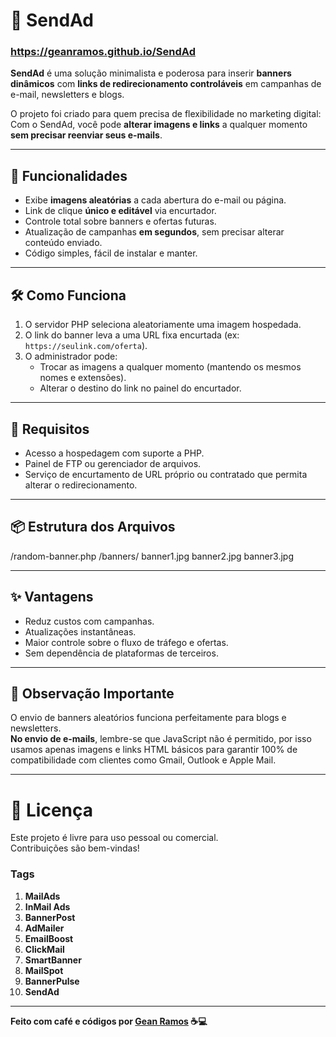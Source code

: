# 📢 SendAd
### https://geanramos.github.io/SendAd

**SendAd** é uma solução minimalista e poderosa para inserir **banners dinâmicos** com **links de redirecionamento controláveis** em campanhas de e-mail, newsletters e blogs.

O projeto foi criado para quem precisa de flexibilidade no marketing digital:  
Com o SendAd, você pode **alterar imagens e links** a qualquer momento **sem precisar reenviar seus e-mails**.

---

## 🚀 Funcionalidades

- Exibe **imagens aleatórias** a cada abertura do e-mail ou página.
- Link de clique **único e editável** via encurtador.
- Controle total sobre banners e ofertas futuras.
- Atualização de campanhas **em segundos**, sem precisar alterar conteúdo enviado.
- Código simples, fácil de instalar e manter.

---

## 🛠️ Como Funciona

1. O servidor PHP seleciona aleatoriamente uma imagem hospedada.
2. O link do banner leva a uma URL fixa encurtada (ex: `https://seulink.com/oferta`).
3. O administrador pode:
   - Trocar as imagens a qualquer momento (mantendo os mesmos nomes e extensões).
   - Alterar o destino do link no painel do encurtador.

---

## 🎯 Requisitos

- Acesso a hospedagem com suporte a PHP.
- Painel de FTP ou gerenciador de arquivos.
- Serviço de encurtamento de URL próprio ou contratado que permita alterar o redirecionamento.

---

## 📦 Estrutura dos Arquivos

/random-banner.php
/banners/
   banner1.jpg
   banner2.jpg
   banner3.jpg


---

## ✨ Vantagens

- Reduz custos com campanhas.
- Atualizações instantâneas.
- Maior controle sobre o fluxo de tráfego e ofertas.
- Sem dependência de plataformas de terceiros.

---

## 🧠 Observação Importante

O envio de banners aleatórios funciona perfeitamente para blogs e newsletters.  
**No envio de e-mails**, lembre-se que JavaScript não é permitido, por isso usamos apenas imagens e links HTML básicos para garantir 100% de compatibilidade com clientes como Gmail, Outlook e Apple Mail.

---

# 💬 Licença

Este projeto é livre para uso pessoal ou comercial.  
Contribuições são bem-vindas!

### Tags

1. **MailAds**  
2. **InMail Ads**  
3. **BannerPost**  
4. **AdMailer**  
5. **EmailBoost**  
6. **ClickMail**  
7. **SmartBanner**  
8. **MailSpot**  
9. **BannerPulse**  
10. **SendAd**

---

**Feito com café e códigos por [Gean Ramos](https://geanramos.com.br) ☕💻**
